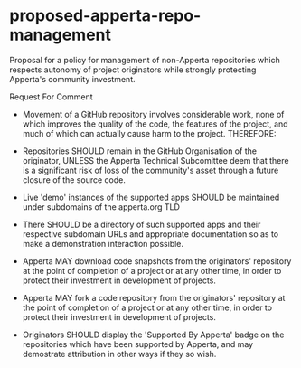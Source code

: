# proposed-apperta-repo-management
Proposal for a policy for management of non-Apperta repositories which respects autonomy of project originators while strongly protecting Apperta's community investment. 

Request For Comment

* Movement of a GitHub repository involves considerable work, none of which improves the quality of the code, the features of the project, and much of which can actually cause harm to the project. THEREFORE:

* Repositories SHOULD remain in the GitHub Organisation of the originator, UNLESS the Apperta Technical Subcomittee deem that there is a significant risk of loss of the community's asset through a future closure of the source code.

* Live 'demo' instances of the supported apps SHOULD be maintained under subdomains of the apperta.org TLD

* There SHOULD be a directory of such supported apps and their respective subdomain URLs and appropriate documentation so as to make a demonstration interaction possible.

* Apperta MAY download code snapshots from the originators' repository at the point of completion of a project or at any other time, in order to protect their investment in development of projects.

* Apperta MAY fork a code repository from the originators' repository at the point of completion of a project or at any other time, in order to protect their investment in development of projects.

* Originators SHOULD display the 'Supported By Apperta' badge on the repositories which have been supported by Apperta, and may demostrate attribution in other ways if they so wish.

